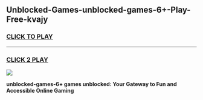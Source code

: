 
## Unblocked-Games-unblocked-games-6+-Play-Free-kvajy
<h3>
<a href="https://premium76.site?title=unblocked-games-6+&ref=21A">CLICK TO PLAY</a></h3>
<hr>

<h3>
<a href="https://premium76.site?title=unblocked-games-6+&ref=21A">CLICK 2 PLAY</a>
  
</h3>

<a href="https://premium76.site?title=unblocked-games-6+&ref=21A"><img src="https://clearcache.store/games.png"></a>


**unblocked-games-6+ games unblocked: Your Gateway to Fun and Accessible Online Gaming**
